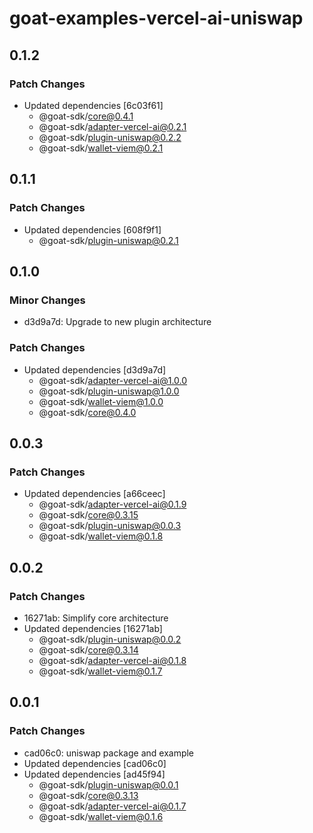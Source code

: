 # goat-examples-vercel-ai-uniswap

## 0.1.2

### Patch Changes

- Updated dependencies [6c03f61]
  - @goat-sdk/core@0.4.1
  - @goat-sdk/adapter-vercel-ai@0.2.1
  - @goat-sdk/plugin-uniswap@0.2.2
  - @goat-sdk/wallet-viem@0.2.1

## 0.1.1

### Patch Changes

- Updated dependencies [608f9f1]
  - @goat-sdk/plugin-uniswap@0.2.1

## 0.1.0

### Minor Changes

- d3d9a7d: Upgrade to new plugin architecture

### Patch Changes

- Updated dependencies [d3d9a7d]
  - @goat-sdk/adapter-vercel-ai@1.0.0
  - @goat-sdk/plugin-uniswap@1.0.0
  - @goat-sdk/wallet-viem@1.0.0
  - @goat-sdk/core@0.4.0

## 0.0.3

### Patch Changes

- Updated dependencies [a66ceec]
  - @goat-sdk/adapter-vercel-ai@0.1.9
  - @goat-sdk/core@0.3.15
  - @goat-sdk/plugin-uniswap@0.0.3
  - @goat-sdk/wallet-viem@0.1.8

## 0.0.2

### Patch Changes

- 16271ab: Simplify core architecture
- Updated dependencies [16271ab]
  - @goat-sdk/plugin-uniswap@0.0.2
  - @goat-sdk/core@0.3.14
  - @goat-sdk/adapter-vercel-ai@0.1.8
  - @goat-sdk/wallet-viem@0.1.7

## 0.0.1

### Patch Changes

- cad06c0: uniswap package and example
- Updated dependencies [cad06c0]
- Updated dependencies [ad45f94]
  - @goat-sdk/plugin-uniswap@0.0.1
  - @goat-sdk/core@0.3.13
  - @goat-sdk/adapter-vercel-ai@0.1.7
  - @goat-sdk/wallet-viem@0.1.6
